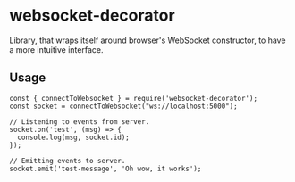 # websocket-decorator
Library, that wraps itself around browser's WebSocket constructor, to have a more intuitive interface.

## Usage
```
const { connectToWebsocket } = require('websocket-decorator');
const socket = connectToWebsocket("ws://localhost:5000");

// Listening to events from server.
socket.on('test', (msg) => {
  console.log(msg, socket.id);
});

// Emitting events to server.
socket.emit('test-message', 'Oh wow, it works');
```
